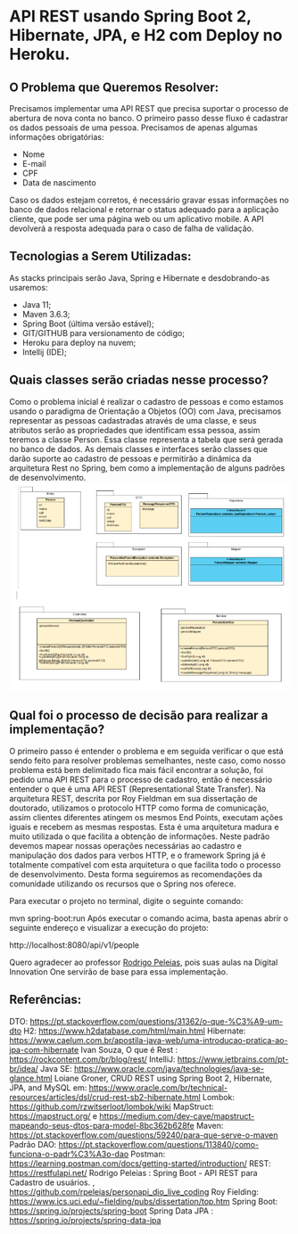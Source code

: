 # API REST usando Spring Boot 2, Hibernate, JPA, e H2 com Deploy no Heroku.

## O Problema que Queremos Resolver:

Precisamos implementar uma API REST que precisa suportar o processo de abertura de nova conta no banco. O primeiro passo desse fluxo é cadastrar os dados pessoais de uma
pessoa. Precisamos de apenas algumas informações obrigatórias:

* Nome
* E-mail
* CPF
* Data de nascimento

Caso os dados estejam corretos, é necessário gravar essas informações no banco de dados relacional e retornar o status adequado para a aplicação cliente, que pode ser uma página web ou um aplicativo mobile.
A API devolverá a resposta adequada para o caso de falha de validação.

## Tecnologias a Serem Utilizadas:

As stacks principais serão Java, Spring e Hibernate e desdobrando-as usaremos:

* Java 11;
* Maven 3.6.3;
* Spring Boot (última versão estável);
* GIT/GITHUB para versionamento de código;
* Heroku para deploy na nuvem;
* Intellij (IDE);

## Quais classes serão criadas nesse processo?

Como o problema inicial é realizar o cadastro de pessoas e como estamos usando o paradigma de Orientação a Objetos (OO) com Java, precisamos representar as pessoas cadastradas através de uma classe, e seus atributos serão as propriedades que identificam essa pessoa, assim teremos a classe Person. Essa classe representa a tabela que será gerada no banco de dados. As demais classes e interfaces serão classes que darão suporte ao cadastro de pessoas e permitirão a dinâmica da arquitetura Rest no Spring, bem como a implementação de alguns padrões de desenvolvimento.
![classes](./assetGitHub/classes.png)

## Qual foi o processo de decisão para realizar a implementação?

O primeiro passo é entender o problema e em seguida verificar o que está sendo feito para resolver problemas semelhantes, neste caso, como nosso problema está bem delimitado fica mais fácil encontrar a solução, foi pedido uma API REST para o processo de cadastro, então é necessário entender o que é uma API REST (Representational State Transfer).
Na arquitetura REST, descrita por Roy Fieldman em sua dissertação de doutorado, utilizamos o protocolo HTTP como forma de comunicação, assim clientes diferentes atingem os mesmos End Points, executam ações iguais e recebem as mesmas respostas. Esta é uma arquitetura madura e muito utilizada o que facilita a obtenção de informações. Neste padrão devemos mapear nossas operações necessárias ao cadastro e manipulação dos dados para verbos HTTP, e o framework Spring já é totalmente compatível com esta arquitetura o que facilita todo o processo de desenvolvimento. Desta forma seguiremos as recomendações da comunidade utilizando os recursos que o Spring nos oferece.

Para executar o projeto no terminal, digite o seguinte comando:

mvn spring-boot:run
Após executar o comando acima, basta apenas abrir o seguinte endereço e visualizar a execução do projeto:

http://localhost:8080/api/v1/people


Quero agradecer ao professor [Rodrigo Peleias](https://www.linkedin.com/in/rodrigopeleias/), pois suas aulas na Digital Innovation One servirão de base para essa implementação.

## Referências:
DTO: https://pt.stackoverflow.com/questions/31362/o-que-%C3%A9-um-dto
H2: https://www.h2database.com/html/main.html
Hibernate: https://www.caelum.com.br/apostila-java-web/uma-introducao-pratica-ao-jpa-com-hibernate
Ivan Souza, O que é Rest : https://rockcontent.com/br/blog/rest/
IntelliJ: https://www.jetbrains.com/pt-br/idea/
Java SE: https://www.oracle.com/java/technologies/java-se-glance.html
Loiane Groner, CRUD REST using Spring Boot 2, Hibernate, JPA, and MySQL em:
https://www.oracle.com/br/technical-resources/articles/dsl/crud-rest-sb2-hibernate.html
Lombok: https://github.com/rzwitserloot/lombok/wiki
MapStruct: https://mapstruct.org/ e https://medium.com/dev-cave/mapstruct-mapeando-seus-dtos-para-model-8bc362b628fe
Maven: https://pt.stackoverflow.com/questions/59240/para-que-serve-o-maven
Padrão DAO:
https://pt.stackoverflow.com/questions/113840/como-funciona-o-padr%C3%A3o-dao
Postman: https://learning.postman.com/docs/getting-started/introduction/
REST: https://restfulapi.net/
Rodrigo Peleias : Spring Boot - API REST para Cadastro de usuários. ,  https://github.com/rpeleias/personapi_dio_live_coding
Roy Fielding: https://www.ics.uci.edu/~fielding/pubs/dissertation/top.htm
Spring Boot: https://spring.io/projects/spring-boot
Spring Data JPA : https://spring.io/projects/spring-data-jpa 
